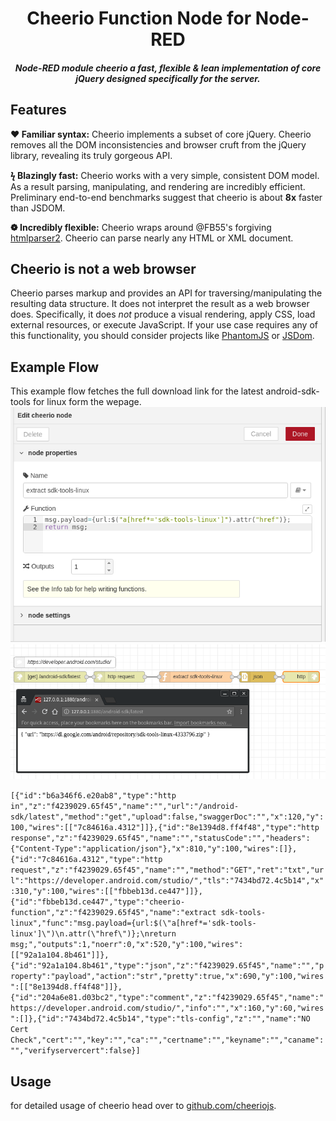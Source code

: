 <h1 align="center">Cheerio Function Node for Node-RED</h1>
<h5 align="center">Node-RED module cheerio a fast, flexible & lean implementation of core jQuery designed specifically for the server.</h5>

## Features
__&#10084; Familiar syntax:__
Cheerio implements a subset of core jQuery. Cheerio removes all the DOM inconsistencies and browser cruft from the jQuery library, revealing its truly gorgeous API.

__&#991; Blazingly fast:__
Cheerio works with a very simple, consistent DOM model. As a result parsing, manipulating, and rendering are incredibly efficient. Preliminary end-to-end benchmarks suggest that cheerio is about __8x__ faster than JSDOM.

__&#10049; Incredibly flexible:__
Cheerio wraps around @FB55's forgiving [htmlparser2](https://github.com/fb55/htmlparser2/). Cheerio can parse nearly any HTML or XML document.

## Cheerio is not a web browser

Cheerio parses markup and provides an API for traversing/manipulating the resulting data structure. It does not interpret the result as a web browser does. Specifically, it does *not* produce a visual rendering, apply CSS, load external resources, or execute JavaScript. If your use case requires any of this functionality, you should consider projects like [PhantomJS](http://phantomjs.org/) or [JSDom](https://github.com/tmpvar/jsdom).

## Example Flow
This example flow fetches the full download link for the latest android-sdk-tools for linux form the wepage.
![alt text](https://github.com/t4skforce/node-red-contrib-cheerio-function/raw/master/images/editor.png)
![alt text](https://github.com/t4skforce/node-red-contrib-cheerio-function/raw/master/images/example_flow.png)

```[{"id":"b6a346f6.e20ab8","type":"http in","z":"f4239029.65f45","name":"","url":"/android-sdk/latest","method":"get","upload":false,"swaggerDoc":"","x":120,"y":100,"wires":[["7c84616a.4312"]]},{"id":"8e1394d8.ff4f48","type":"http response","z":"f4239029.65f45","name":"","statusCode":"","headers":{"Content-Type":"application/json"},"x":810,"y":100,"wires":[]},{"id":"7c84616a.4312","type":"http request","z":"f4239029.65f45","name":"","method":"GET","ret":"txt","url":"https://developer.android.com/studio/","tls":"7434bd72.4c5b14","x":310,"y":100,"wires":[["fbbeb13d.ce447"]]},{"id":"fbbeb13d.ce447","type":"cheerio-function","z":"f4239029.65f45","name":"extract sdk-tools-linux","func":"msg.payload={url:$(\"a[href*='sdk-tools-linux']\")\n.attr(\"href\")};\nreturn msg;","outputs":1,"noerr":0,"x":520,"y":100,"wires":[["92a1a104.8b461"]]},{"id":"92a1a104.8b461","type":"json","z":"f4239029.65f45","name":"","property":"payload","action":"str","pretty":true,"x":690,"y":100,"wires":[["8e1394d8.ff4f48"]]},{"id":"204a6e81.d03bc2","type":"comment","z":"f4239029.65f45","name":"https://developer.android.com/studio/","info":"","x":160,"y":60,"wires":[]},{"id":"7434bd72.4c5b14","type":"tls-config","z":"","name":"NO Cert Check","cert":"","key":"","ca":"","certname":"","keyname":"","caname":"","verifyservercert":false}]```

## Usage
for detailed usage of cheerio head over to [github.com/cheeriojs](https://github.com/cheeriojs/cheerio).
